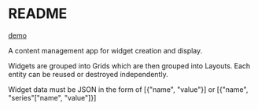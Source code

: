 # README

<a href="https://rails-ng-demo.herokuapp.com/">demo</a>

A content management app for widget creation and display.

Widgets are grouped into Grids which are then grouped into Layouts. Each entity can be reused or destroyed independently.

Widget data must be JSON in the form of [{"name", "value"}] or [{"name", "series"["name", "value"]}]
